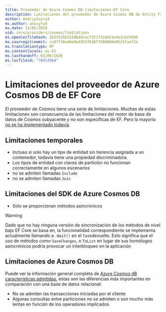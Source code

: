 ```yaml
---
title: Proveedor de Azure Cosmos DB-limitaciones-EF Core
description: Limitaciones del proveedor de Azure Cosmos DB de Entity Framework Core
author: AndriySvyryd
ms.author: ansvyryd
ms.date: 11/05/2019
uid: core/providers/cosmos/limitations
ms.openlocfilehash: 2631526b152d6ddcacf25173c8d51e4e3cb24500
ms.sourcegitcommit: cc0ff36e46e9ed3527638f7208000e8521faef2e
ms.translationtype: MT
ms.contentlocale: es-ES
ms.lasthandoff: 03/06/2020
ms.locfileid: "78414564"
---
```

# <a name="ef-core-azure-cosmos-db-provider-limitations"></a>Limitaciones del proveedor de Azure Cosmos DB de EF Core

El proveedor de Cosmos tiene una serie de limitaciones. Muchas de estas limitaciones son consecuencia de las limitaciones del motor de base de datos de Cosmos subyacente y no son específicas de EF. Pero la mayoría [no se ha implementado todavía](https://github.com/aspnet/EntityFrameworkCore/issues?page=1&q=is%3Aissue+is%3Aopen+Cosmos+in%3Atitle+label%3Atype-enhancement+sort%3Areactions-%2B1-desc).

## <a name="temporary-limitations"></a>Limitaciones temporales

- Incluso si solo hay un tipo de entidad sin herencia asignada a un contenedor, todavía tiene una propiedad discriminadora.
- Los tipos de entidad con claves de partición no funcionan correctamente en algunos escenarios
- no se admiten llamadas `Include`
- no se admiten llamadas `Join`

## <a name="azure-cosmos-db-sdk-limitations"></a>Limitaciones del SDK de Azure Cosmos DB

- Solo se proporcionan métodos asincrónicos

> [!WARNING]
> Dado que no hay ninguna versión de sincronización de los métodos de nivel bajo EF Core se basa en, la funcionalidad correspondiente se implementa actualmente llamando a `.Wait()` en el `Task`devuelto. Esto significa que el uso de métodos como `SaveChanges`, o `ToList` en lugar de sus homólogos asincrónicos podría provocar un interbloqueo en la aplicación

## <a name="azure-cosmos-db-limitations"></a>Limitaciones de Azure Cosmos DB

Puede ver la información general completa de [Azure Cosmos dB características admitidas](/azure/cosmos-db/modeling-data), estas son las diferencias más importantes en comparación con una base de datos relacional:

- No se admiten las transacciones iniciadas por el cliente
- Algunas consultas entre particiones no se admiten o son mucho más lentas en función de los operadores implicados
